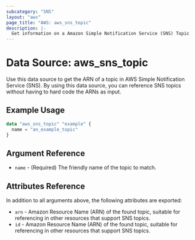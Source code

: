 ```yaml
---
subcategory: "SNS"
layout: "aws"
page_title: "AWS: aws_sns_topic"
description: |-
  Get information on a Amazon Simple Notification Service (SNS) Topic
---
```


# Data Source: aws_sns_topic

Use this data source to get the ARN of a topic in AWS Simple Notification
Service (SNS). By using this data source, you can reference SNS topics
without having to hard code the ARNs as input.

## Example Usage

```terraform
data "aws_sns_topic" "example" {
  name = "an_example_topic"
}
```

## Argument Reference

* `name` - (Required) The friendly name of the topic to match.

## Attributes Reference

In addition to all arguments above, the following attributes are exported:

* `arn` - Amazon Resource Name (ARN) of the found topic, suitable for referencing in other resources that support SNS topics.
* `id` - Amazon Resource Name (ARN) of the found topic, suitable for referencing in other resources that support SNS topics.
